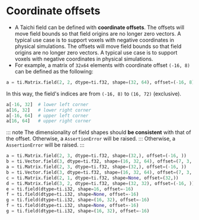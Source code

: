 # Coordinate offsets

- A Taichi field can be defined with **coordinate offsets**. The offsets will move field bounds so that field origins are no longer zero vectors. A typical use case is to support voxels with negative coordinates in physical simulations. The offsets will move field bounds so that field origins are no longer zero vectors. A typical use case is to support voxels with negative coordinates in physical simulations.
- For example, a matrix of `32x64` elements with coordinate offset `(-16, 8)` can be defined as the following:

```python
a = ti.Matrix.field(2, 2, dtype=ti.f32, shape=(32, 64), offset=(-16, 8))
```

In this way, the field\'s indices are from `(-16, 8)` to `(16, 72)` (exclusive).

```python
a[-16, 32]  # lower left corner
a[16, 32]   # lower right corner
a[-16, 64]  # upper left corner
a[16, 64]   # upper right corner
```

::: note
The dimensionality of field shapes should **be consistent** with that of the offset. Otherwise, a `AssertionError` will be raised. ::: Otherwise, a `AssertionError` will be raised.
:::

```python
a = ti.Matrix.field(2, 3, dtype=ti.f32, shape=(32,), offset=(-16, ))          # Works!
b = ti.Vector.field(3, dtype=ti.f32, shape=(16, 32, 64), offset=(7, 3, -4))   # Works!
a = ti.Matrix.field(2, 3, dtype=ti.f32, shape=(32,), offset=(-16, ))          # Works!
b = ti.Vector.field(3, dtype=ti.f32, shape=(16, 32, 64), offset=(7, 3, -4))   # Works!
c = ti.Matrix.field(2, 1, dtype=ti.f32, shape=None, offset=(32,))             # AssertionError
d = ti.Matrix.field(3, 2, dtype=ti.f32, shape=(32, 32), offset=(-16, ))       # AssertionError
e = ti.field(dtype=ti.i32, shape=16, offset=-16)                              # Works!
f = ti.field(dtype=ti.i32, shape=None, offset=-16)                            # AssertionError
g = ti.field(dtype=ti.i32, shape=(16, 32), offset=-16)                        # AssertionError
f = ti.field(dtype=ti.i32, shape=None, offset=-16)                            # AssertionError
g = ti.field(dtype=ti.i32, shape=(16, 32), offset=-16)                        # AssertionError
```

